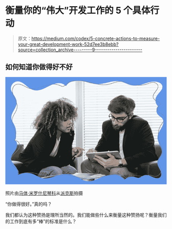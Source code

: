 # 衡量你的“伟大”开发工作的 5 个具体行动

> 原文：<https://medium.com/codex/5-concrete-actions-to-measure-your-great-development-work-52d7ee3b8ebb?source=collection_archive---------9----------------------->

## **如何知道你做得好不好**

![](img/0daba28ca9fbfb2b13ada14d9e8f9341.png)

照片由[马体·米罗什尼琴科](https://www.pexels.com/@tima-miroshnichenko?utm_content=attributionCopyText&utm_medium=referral&utm_source=pexels)从[派克斯](https://www.pexels.com/photo/woman-in-black-blazer-holding-white-tablet-computer-7567605/?utm_content=attributionCopyText&utm_medium=referral&utm_source=pexels)拍摄

“你做得很好。”真的吗？

我们都认为这种赞扬是理所当然的。我们能做些什么来衡量这种赞扬呢？衡量我们的工作到底有多“棒”的标准是什么？